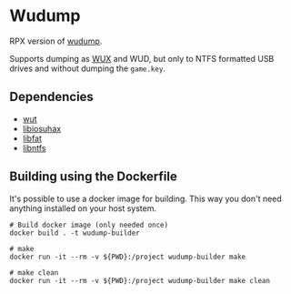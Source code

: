 # Wudump

RPX version of [wudump](https://github.com/FIX94/wudump).

Supports dumping as [WUX](https://gbatemp.net/threads/wii-u-image-wud-compression-tool.397901/) and WUD, but only to NTFS formatted USB drives and without dumping the `game.key`.

## Dependencies

- [wut](https://github.com/decaf-emu/wut)
- [libiosuhax](https://github.com/wiiu-env/libiosuhax)
- [libfat](https://github.com/wiiu-env/libfat)
- [libntfs](https://github.com/wiiu-env/libntfs)

## Building using the Dockerfile

It's possible to use a docker image for building. This way you don't need anything installed on your host system.

```
# Build docker image (only needed once)
docker build . -t wudump-builder

# make 
docker run -it --rm -v ${PWD}:/project wudump-builder make

# make clean
docker run -it --rm -v ${PWD}:/project wudump-builder make clean
```